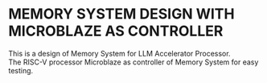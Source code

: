 # MEMORY SYSTEM DESIGN WITH MICROBLAZE AS CONTROLLER

This is a design of Memory System for LLM Accelerator Processor.  
The RISC-V processor Microblaze as controller of Memory System for easy testing.
